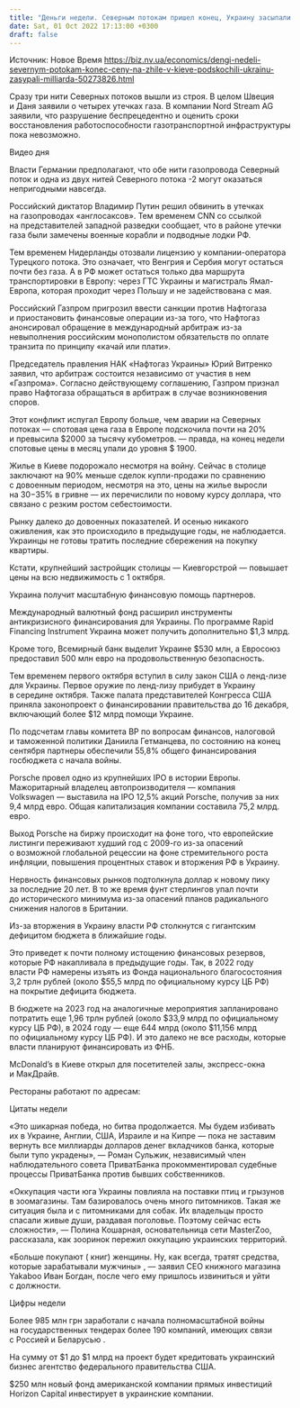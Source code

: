 ```yaml
---
title: "Деньги недели. Северным потокам пришел конец, Украину засыпали миллиардами долларов, а цены на жилье в Киеве улетели в космос"
date: Sat, 01 Oct 2022 17:13:00 +0300
draft: false
---
```

Источник: Новое Время https://biz.nv.ua/economics/dengi-nedeli-severnym-potokam-konec-ceny-na-zhile-v-kieve-podskochili-ukrainu-zasypali-milliarda-50273826.html


Сразу три нити Северных потоков вышли из строя. В целом Швеция и Даня заявили о четырех утечках газа. В компании Nord Stream AG заявили, что разрушение беспрецедентно и оценить сроки восстановления работоспособности газотранспортной инфраструктуры пока невозможно.

 Видео дня   

 Власти Германии предполагают, что обе нити газопровода Северный поток и одна из двух нитей Северного потока -2 могут оказаться непригодными навсегда.

Российский диктатор Владимир Путин решил обвинить в утечках на газопроводах «англосаксов». Тем временем CNN со ссылкой на представителей западной разведки сообщает, что в районе утечки газа были замечены военные корабли и подводные лодки РФ.

 Тем временем Нидерланды отозвали лицензию у компании-оператора Турецкого потока. Это означает, что Венгрия и Сербия могут остаться почти без газа. А в РФ может остаться только два маршрута транспортировки в Европу: через ГТС Украины и магистраль Ямал-Европа, которая проходит через Польшу и не задействована с мая.



Российский Газпром пригрозил ввести санкции против Нафтогаза и приостановить финансовые операции из-за того, что Нафтогаз анонсировал обращение в международный арбитраж из-за невыполнения российским монополистом обязательств по оплате транзита по принципу «качай или плати».

 Председатель правления НАК «Нафтогаз Украины» Юрий Витренко заявил, что арбитраж состоится независимо от участия в нем «Газпрома». Согласно действующему соглашению, Газпром признал право Нафтогаза обращаться в арбитраж в случае возникновения споров.



 Этот конфликт испугал Европу больше, чем аварии на Северных потоках — спотовая цена газа в Европе подскочила почти на 20% и превысила $2000 за тысячу кубометров. — правда, на конец недели спотовые цены в месяц упали до уровня $ 1900.



Жилье в Киеве подорожало несмотря на войну. Сейчас в столице заключают на 90% меньше сделок купли-продажи по сравнению с довоенным периодом, несмотря на это, цены на жилье выросли на 30−35% в гривне — их перечислили по новому курсу доллара, что связано с резким ростом себестоимости.

Рынку далеко до довоенных показателей. И осенью никакого оживления, как это происходило в предыдущие годы, не наблюдается. Украинцы не готовы тратить последние сбережения на покупку квартиры.

Кстати, крупнейший застройщик столицы — Киевгорстрой — повышает цены на всю недвижимость с 1 октября.

Украина получит масштабную финансовую помощь партнеров.

 Международный валютный фонд расширил инструменты антикризисного финансирования для Украины. По программе Rapid Financing Instrument Украина может получить дополнительно $1,3 млрд.

Кроме того, Всемирный банк выделит Украине $530 млн, а Евросоюз предоставил 500 млн евро на продовольственную безопасность.

 Тем временем первого октября вступил в силу закон США о ленд-лизе для Украины. Первое оружие по ленд-лизу прибудет в Украину в середине октября. Также палата представителей Конгресса США приняла законопроект о финансировании правительства до 16 декабря, включающий более $12 млрд помощи Украине.



По подсчетам главы комитета ВР по вопросам финансов, налоговой и таможенной политики Даниила Гетманцева, по состоянию на конец сентября партнеры обеспечили 55,8% общего финансирования госбюджета с начала войны.

Porsche провел одно из крупнейших IPO в истории Европы. Мажоритарный владелец автопроизводителя — компания Volkswagen — выставила на IPO 12,5% акций Porsche, получив за них 9,4 млрд евро. Общая капитализация компании составила 75,2 млрд. евро.

Выход Porsche на биржу происходит на фоне того, что европейские листинги переживают худший год с 2009-го из-за опасений о возможной глобальной рецессии на фоне стремительного роста инфляции, повышения процентных ставок и вторжения РФ в Украину.

Нервность финансовых рынков подтолкнула доллар к новому пику за последние 20 лет. В то же время фунт стерлингов упал почти до исторического минимума из-за опасений планов радикального снижения налогов в Британии.

Из-за вторжения в Украину власти РФ столкнутся с гигантским дефицитом бюджета в ближайшие годы.

Это приведет к почти полному истощению финансовых резервов, которые РФ накапливала в предыдущие годы. Так, в 2022 году власти РФ намерены изъять из Фонда национального благосостояния 3,2 трлн рублей (около $55,5 млрд по официальному курсу ЦБ РФ) на покрытие дефицита бюджета.

В бюджете на 2023 год на аналогичные мероприятия запланировано потратить еще 1,96 трлн рублей (около $33,9 млрд по официальному курсу ЦБ РФ), в 2024 году — еще 644 млрд (около $11,156 млрд по официальному курсу ЦБ РФ). И это далеко не все расходы, которые власти планируют финансировать из ФНБ.

McDonald’s в Киеве открыл для посетителей залы, экспресс-окна и МакДрайв.

 Рестораны работают по адресам:

Цитаты недели

«Это шикарная победа, но битва продолжается. Мы будем избивать их в Украине, Англии, США, Израиле и на Кипре — пока не заставим вернуть все миллиарды долларов денег вкладчиков банка, которые были тупо украдены», — Роман Сульжик, независимый член наблюдательного совета ПриватБанка прокомментировал судебные процессы ПриватБанка против бывших собственников.

«Оккупация части юга Украины повлияла на поставки птиц и грызунов в зоомагазины. Там базировалось очень много питомников. Такая же ситуация была и с питомниками для собак. Их владельцы просто спасали живые души, раздавая поголовье. Поэтому сейчас есть сложности», — Полина Кошарная, основательница сети MasterZoo, рассказала, как зооринок пережил оккупацию украинских территорий.

«Больше покупают ( книг) женщины. Ну, как всегда, тратят средства, которые зарабатывали мужчины» , — заявил СЕО книжного магазина Yakaboo Иван Богдан, после чего ему пришлось извиниться и уйти с должности.

Цифры недели

Более 985 млн грн заработали с начала полномасштабной войны на государственных тендерах более 190 компаний, имеющих связи с Россией и Беларусью .

На сумму от $1 до $1 млрд на проект будет кредитовать украинский бизнес агентство федерального правительства США.

$250 млн новый фонд американской компании прямых инвестиций Horizon Capital инвестирует в украинские компании.
